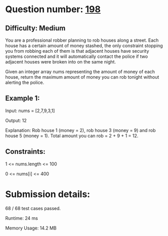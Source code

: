 # Question number: [198](https://leetcode.com/problems/house-robber/)

## Difficulty: Medium
You are a professional robber planning to rob houses along a street. Each house has a certain amount of money stashed, the only constraint stopping you from robbing each of them is that adjacent houses have security systems connected and it will automatically contact the police if two adjacent houses were broken into on the same night.

Given an integer array nums representing the amount of money of each house, return the maximum amount of money you can rob tonight without alerting the police.

## Example 1:
Input: nums = [2,7,9,3,1]

Output: 12

Explanation: Rob house 1 (money = 2), rob house 3 (money = 9) and rob house 5 (money = 1).
Total amount you can rob = 2 + 9 + 1 = 12.

## Constraints:
1 <= nums.length <= 100

0 <= nums[i] <= 400

# Submission details:

68 / 68 test cases passed.

Runtime: 24 ms

Memory Usage: 14.2 MB
